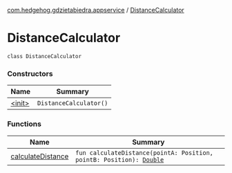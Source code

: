 [com.hedgehog.gdzietabiedra.appservice](../index.md) / [DistanceCalculator](./index.md)

# DistanceCalculator

`class DistanceCalculator`

### Constructors

| Name | Summary |
|---|---|
| [&lt;init&gt;](-init-.md) | `DistanceCalculator()` |

### Functions

| Name | Summary |
|---|---|
| [calculateDistance](calculate-distance.md) | `fun calculateDistance(pointA: Position, pointB: Position): `[`Double`](https://kotlinlang.org/api/latest/jvm/stdlib/kotlin/-double/index.html) |
